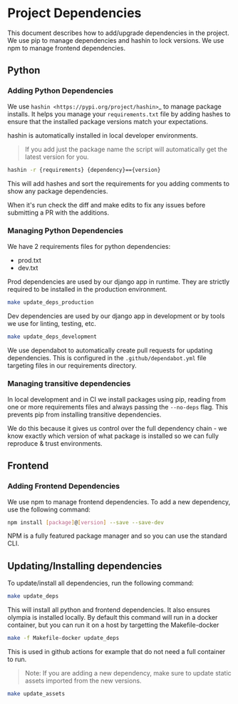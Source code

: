 # Project Dependencies

This document describes how to add/upgrade dependencies in the project.
We use pip to manage dependencies and hashin to lock versions. We use npm to manage frontend dependencies.

## Python

### Adding Python Dependencies

We use `hashin <https://pypi.org/project/hashin>`_ to manage package installs. It helps you manage your ``requirements.txt`` file by adding hashes to ensure that the installed package versions match your expectations.

hashin is automatically installed in local developer environments.

> If you add just the package name the script will automatically get the latest version for you.

```bash
hashin -r {requirements} {dependency}=={version}
```

This will add hashes and sort the requirements for you adding comments to
show any package dependencies.

When it's run check the diff and make edits to fix any issues before
submitting a PR with the additions.

### Managing Python Dependencies

We have 2 requirements files for python dependencies:

- prod.txt
- dev.txt

Prod dependencies are used by our django app in runtime.
They are strictly required to be installed in the production environment.

```bash
make update_deps_production
```

Dev dependencies are used by our django app in development or by tools we use for linting, testing, etc.

```bash
make update_deps_development
```

We use dependabot to automatically create pull requests for updating dependencies. This is configured in the `.github/dependabot.yml` file targeting files in our requirements directory.

### Managing transitive dependencies

In local development and in CI we install packages using pip, reading from one or more requirements files and always passing the `--no-deps` flag.
This prevents pip from installing transitive dependencies.

We do this because it gives us control over the full dependency chain - we know exactly which version of what package is installed so we can fully reproduce & trust environments.

## Frontend

### Adding Frontend Dependencies

We use npm to manage frontend dependencies. To add a new dependency, use the following command:

```bash
npm install [package]@[version] --save --save-dev
```

NPM is a fully featured package manager and so you can use the standard CLI.

## Updating/Installing dependencies

To update/install all dependencies, run the following command:

```bash
make update_deps
```

This will install all python and frontend dependencies. It also ensures olympia is installed locally.
By default this command will run in a docker container, but you can run it on a host by targetting the Makefile-docker

```bash
make -f Makefile-docker update_deps
```

This is used in github actions for example that do not need a full container to run.

> Note: If you are adding a new dependency, make sure to update static assets imported from the new versions.

```bash
make update_assets
```
